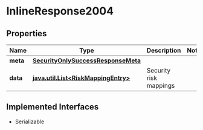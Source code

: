 

# InlineResponse2004


## Properties

Name | Type | Description | Notes
------------ | ------------- | ------------- | -------------
**meta** | [**SecurityOnlySuccessResponseMeta**](SecurityOnlySuccessResponseMeta.md) |  | 
**data** | [**java.util.List&lt;RiskMappingEntry&gt;**](RiskMappingEntry.md) | Security risk mappings | 


## Implemented Interfaces

* Serializable


